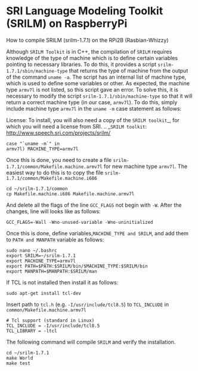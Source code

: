 # SRI Language Modeling Toolkit (SRILM) on RaspberryPi
How to compile SRILM (srilm-1.7.1) on the RPi2B (Rasbian-Whizzy)

Although ```SRILM Toolkit``` is in C++, the compilation of ```SRILM``` requires knowledge of the type of machine which is to define certain variables pointing to necessary libraries. To do this, it provides a script ```srilm-1.7.1/sbin/machine-type``` that returns the type of machine from the output of the command ```uname -a```. The script has an internal list of machine type, which is used to define some variables or other. As expected, the machine type ```armv7l``` is not listed, so this script gave an error. To solve this, it is necessary to modify the script ```srilm-1.7.1/sbin/machine-type``` so that it will return a correct machine type (in our case, ```armv7l```). To do this, simply include machine type ```armv7l``` in the `uname -m` case statement as follows:<br />

License: To install, you will also need a copy of the `SRILM toolkit`_, for which you will need a license from
SRI.
.. _`SRILM toolkit`: http://www.speech.sri.com/projects/srilm/

```case "`uname -m`" in```<br />
```armv7l) MACHINE_TYPE=armv7l```<br />


Once this is done, you need to create a file ```srilm-1.7.1/common/Makefile.machine.armv7l``` for new machine type ```armv7l```. The easiest way to do this is to copy the file ```srilm-1.7.1/common/Makefile.machine.i686```

```cd ~/srilm-1.7.1/common```<br />
```cp Makefile.machine.i686 Makefile.machine.armv7l```<br />

And delete all the flags of the line ```GCC_FLAGS``` not begin with ```-W```. After the changes, line will looks like as follows:

```GCC_FLAGS=-Wall -Wno-unused-variable -Wno-uninitialized```<br /> 

Once this is done, define variables,```MACHINE_TYPE and SRILM```, and add them to ```PATH and MANPATH``` variable as follows:<br />


```sudo nano ~/.bashrc```<br />
```export SRILM=~/srilm-1.7.1```<br />
```export MACHINE_TYPE=armv7l```<br />
```export PATH=$PATH:$SRILM/bin/$MACHINE_TYPE:$SRILM/bin```<br />
```export MANPATH=$MANPATH:$SRILM/man```<br />

If TCL is not installed then install it as follows:

```sudo apt-get install tcl-dev```<br />

Insert path to ```tcl.h``` (e.g. ```-I/usr/include/tcl8.5```) to ```TCL_INCLUDE``` in ```common/Makefile.machine.armv7l```<br />

```# Tcl support (standard in Linux)```<br />
```TCL_INCLUDE = -I/usr/include/tcl8.5```<br />
```TCL_LIBRARY = -ltcl```<br />

The following command will compile ```SRILM``` and verify the installation. <br />

```cd ~/srilm-1.7.1```<br />
```make World```<br />
```make test``` <br />
